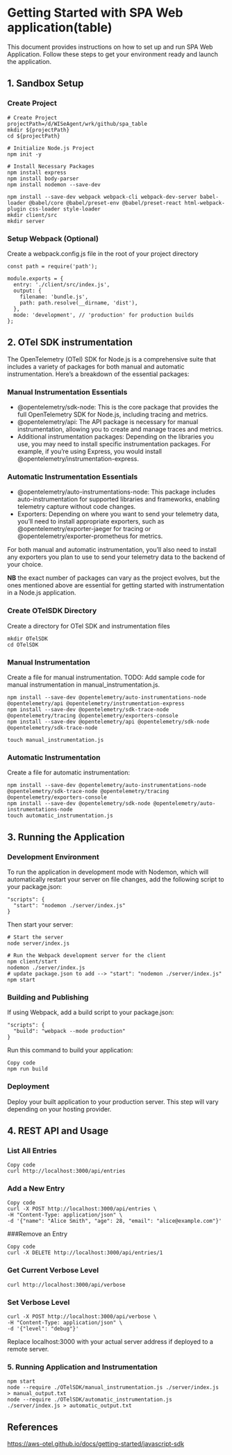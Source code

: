 # Getting Started with SPA Web application(table)

This document provides instructions on how to set up and run SPA Web Application. Follow these steps to get your environment ready and launch the application.

## 1. Sandbox Setup

### Create Project
``` #bash
# Create Project
projectPath=/d/WISeAgent/wrk/github/spa_table
mkdir ${projectPath}
cd ${projectPath}

# Initialize Node.js Project
npm init -y

# Install Necessary Packages
npm install express
npm install body-parser
npm install nodemon --save-dev

npm install --save-dev webpack webpack-cli webpack-dev-server babel-loader @babel/core @babel/preset-env @babel/preset-react html-webpack-plugin css-loader style-loader
mkdir client/src
mkdir server
```
### Setup Webpack (Optional)
Create a webpack.config.js file in the root of your project directory
```
const path = require('path');

module.exports = {
  entry: './client/src/index.js',
  output: {
    filename: 'bundle.js',
    path: path.resolve(__dirname, 'dist'),
  },
  mode: 'development', // 'production' for production builds
};
```

## 2. OTel SDK instrumentation

The OpenTelemetry (OTel) SDK for Node.js is a comprehensive suite that includes a variety of packages for both manual and automatic instrumentation. Here’s a breakdown of the essential packages:

### Manual Instrumentation Essentials

- @opentelemetry/sdk-node: This is the core package that provides the full OpenTelemetry SDK for Node.js, including tracing and metrics.
- @opentelemetry/api: The API package is necessary for manual instrumentation, allowing you to create and manage traces and metrics.
- Additional instrumentation packages: Depending on the libraries you use, you may need to install specific instrumentation packages. For example, if you’re using Express, you would install @opentelemetry/instrumentation-express.

### Automatic Instrumentation Essentials

- @opentelemetry/auto-instrumentations-node: This package includes auto-instrumentation for supported libraries and frameworks, enabling telemetry capture without code changes.
- Exporters: Depending on where you want to send your telemetry data, you’ll need to install appropriate exporters, such as @opentelemetry/exporter-jaeger for tracing or @opentelemetry/exporter-prometheus for metrics.

For both manual and automatic instrumentation, you’ll also need to install any exporters you plan to use to send your telemetry data to the backend of your choice.

__NB__ the exact number of packages can vary as the project evolves, but the ones mentioned above are essential for getting started with instrumentation in a Node.js application.

### Create OTelSDK Directory
Create a directory for OTel SDK and instrumentation files

``` #bash
mkdir OTelSDK
cd OTelSDK
```

### Manual Instrumentation

Create a file for manual instrumentation. TODO: Add sample code for manual instrumentation in manual_instrumentation.js.
``` #bash
npm install --save-dev @opentelemetry/auto-instrumentations-node @opentelemetry/api @opentelemetry/instrumentation-express
npm install --save-dev @opentelemetry/sdk-trace-node @opentelemetry/tracing @opentelemetry/exporters-console
npm install --save-dev @opentelemetry/api @opentelemetry/sdk-node @opentelemetry/sdk-trace-node

touch manual_instrumentation.js
```

### Automatic Instrumentation
Create a file for automatic instrumentation:
``` #bash
npm install --save-dev @opentelemetry/auto-instrumentations-node @opentelemetry/sdk-trace-node @opentelemetry/tracing 
@opentelemetry/exporters-console
npm install --save-dev @opentelemetry/sdk-node @opentelemetry/auto-instrumentations-node
touch automatic_instrumentation.js
```

## 3. Running the Application

### Development Environment
To run the application in development mode with Nodemon, which will automatically restart your server on file changes, add the following script to your package.json:

```#bash
"scripts": {
  "start": "nodemon ./server/index.js"
}
```
Then start your server:
``` #bash
# Start the server
node server/index.js

# Run the Webpack development server for the client
npm client/start
nodemon ./server/index.js
# update package.json to add --> "start": "nodemon ./server/index.js"
npm start
```
### Building and Publishing
If using Webpack, add a build script to your package.json:

``` #json
"scripts": {
  "build": "webpack --mode production"
}
```

Run this command to build your application:
``` #bash
Copy code
npm run build
```

### Deployment
Deploy your built application to your production server. This step will vary depending on your hosting provider.

## 4. REST API and Usage

### List All Entries
``` #bash
Copy code
curl http://localhost:3000/api/entries
```

### Add a New Entry
``` #bash
Copy code
curl -X POST http://localhost:3000/api/entries \
-H "Content-Type: application/json" \
-d '{"name": "Alice Smith", "age": 28, "email": "alice@example.com"}'
```

###Remove an Entry
``` #bash
Copy code
curl -X DELETE http://localhost:3000/api/entries/1
```

### Get Current Verbose Level
``` #bash
curl http://localhost:3000/api/verbose
```

### Set Verbose Level
``` #bash
curl -X POST http://localhost:3000/api/verbose \
-H "Content-Type: application/json" \
-d '{"level": "debug"}'
```

Replace localhost:3000 with your actual server address if deployed to a remote server.

### 5. Running Application and Instrumentation

``` #bash
npm start
node --require ./OTelSDK/manual_instrumentation.js ./server/index.js  > manual_output.txt
node --require ./OTelSDK/automatic_instrumentation.js ./server/index.js > automatic_output.txt
```
## References
https://aws-otel.github.io/docs/getting-started/javascript-sdk
